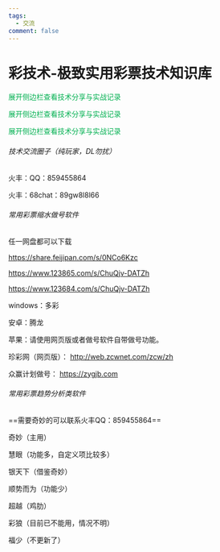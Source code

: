 ```yaml
---
tags:
  - 交流
comment: false
---
```

# 彩技术-极致实用彩票技术知识库

 <font color="#00b050">展开侧边栏查看技术分享与实战记录</font>
 
 <font color="#00b050">展开侧边栏查看技术分享与实战记录</font>
 
 <font color="#00b050">展开侧边栏查看技术分享与实战记录</font>
 
###### 技术交流圈子（纯玩家，DL勿扰）

  火丰：QQ：859455864
  
  火丰：68chat：89gw8l8l66
###### 常用彩票缩水做号软件

任一网盘都可以下载

https://share.feijipan.com/s/0NCo6Kzc

https://www.123865.com/s/ChuQjv-DATZh

https://www.123684.com/s/ChuQjv-DATZh

windows：多彩 

安卓：腾龙

苹果：请使用网页版或者做号软件自带做号功能。

珍彩网（网页版）： http://web.zcwnet.com/zcw/zh

众赢计划做号： https://zygjb.com

###### 常用彩票趋势分析类软件

==需要奇妙的可以联系火丰QQ：859455864==

奇妙（主用）

慧眼（功能多，自定义项比较多）

银天下（借鉴奇妙）

顺势而为（功能少）

超越（鸡肋）

彩狼（目前已不能用，情况不明）

福少（不更新了）

